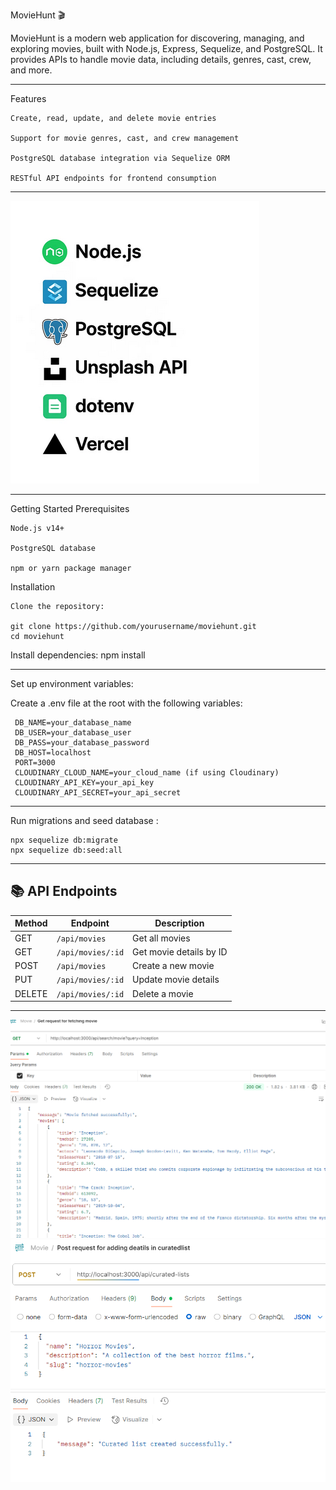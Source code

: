 MovieHunt 🎬

MovieHunt is a modern web application for discovering, managing, and exploring movies, built with Node.js, Express, Sequelize, and PostgreSQL. It provides APIs to handle movie data, including details, genres, cast, crew, and more.

---

Features

    Create, read, update, and delete movie entries

    Support for movie genres, cast, and crew management

    PostgreSQL database integration via Sequelize ORM

    RESTful API endpoints for frontend consumption

---

![alt text](image.png)

---
Getting Started
Prerequisites

    Node.js v14+

    PostgreSQL database

    npm or yarn package manager

Installation

    Clone the repository:

    git clone https://github.com/yourusername/moviehunt.git
    cd moviehunt

Install dependencies:
    npm install

---

Set up environment variables:

Create a .env file at the root with the following variables:

     DB_NAME=your_database_name
     DB_USER=your_database_user
     DB_PASS=your_database_password
     DB_HOST=localhost
     PORT=3000
     CLOUDINARY_CLOUD_NAME=your_cloud_name (if using Cloudinary)
     CLOUDINARY_API_KEY=your_api_key
     CLOUDINARY_API_SECRET=your_api_secret
---

Run migrations and seed database :

    npx sequelize db:migrate
    npx sequelize db:seed:all


---

## 📚 API Endpoints

| Method | Endpoint          | Description             |
|--------|-------------------|-------------------------|
| GET    | `/api/movies`     | Get all movies          |
| GET    | `/api/movies/:id` | Get movie details by ID |
| POST   | `/api/movies`     | Create a new movie      |
| PUT    | `/api/movies/:id` | Update movie details    |
| DELETE | `/api/movies/:id` | Delete a movie          |


---

![alt text](image-1.png)
![alt text](image-2.png)